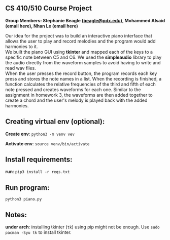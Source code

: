 ## CS 410/510 Course Project
**Group Members: Stephanie Beagle (beagle@pdx.edu), Mohammed Alsaid (email here), Nhan Le (email here)**

Our idea for the project was to build an interactive piano interface that allows the user to play and record melodies and the program would add harmonies to it.  
We built the piano GUI using **tkinter** and mapped each of the keys to a specific note between C5 and C6. We used the **simpleaudio** library to play the audio directly from the waveform samples to avoid having to write and read wav files.  
When the user presses the record button, the program records each key press and stores the note names in a list. When the recording is finished, a function calculates the relative frequencies of the third and fifth
of each note pressed and creates waveforms for each one. Similar to the assignment in homework 3, the waveforms are then added together to create a chord and the user's melody is played back with the added harmonies.  



## Creating virtual env (optional):
__Create env__: `python3 -m venv vev`

__Activate env__: `source venv/bin/activate`

## Install requirements:
__run__: `pip3 install -r reqs.txt`

## Run program:
`python3 piano.py`

## Notes:
__under arch__: installing tkinter (`tk`) using pip might not be enough. Use `sudo pacman -Syu tk` to install tkinter.
